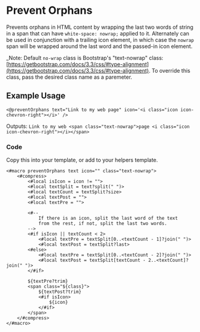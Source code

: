 # Prevent Orphans

Prevents orphans in HTML content by wrapping the last two words of string in a span that can have `white-space: nowrap;` applied to it. Alternately can be used in conjunction with a trailing icon element, in which case the `nowrap` span will be wrapped around the last word and the passed-in icon element.

_Note: Default `no-wrap` class is Bootstrap's "text-nowrap" class: [https://getbootstrap.com/docs/3.3/css/#type-alignment](https://getbootstrap.com/docs/3.3/css/#type-alignment). To override this class, pass the desired class name as a paremeter.

## Example Usage
`<@preventOrphans text="Link to my web page" icon='<i class="icon icon-chevron-right"></i>' />`

Outputs: `Link to my web <span class="text-nowrap">page <i class="icon icon-chevron-right"></i></span>`

### Code

Copy this into your template, or add to your helpers template.
```
<#macro preventOrphans text icon="" class="text-nowrap">
    <#compress>
        <#local isIcon = icon != "">
        <#local textSplit = text?split(" ")>
        <#local textCount = textSplit?size>
        <#local textPost = "">
        <#local textPre = "">

        <#--
            If there is an icon, split the last word of the text
            from the rest, if not, split the last two words.
        -->
        <#if isIcon || textCount < 2>
            <#local textPre = textSplit[0..<textCount - 1]?join(" ")>
            <#local textPost = textSplit?last>
        <#else>
            <#local textPre = textSplit[0..<textCount - 2]?join(" ")>
            <#local textPost = textSplit[textCount - 2..<textCount]?join(" ")>
        </#if>

        ${textPre?trim}
        <span class="${class}">
            ${textPost?trim}
            <#if isIcon>
                ${icon}
            </#if>
        </span>
    </#compress>
</#macro>
```
